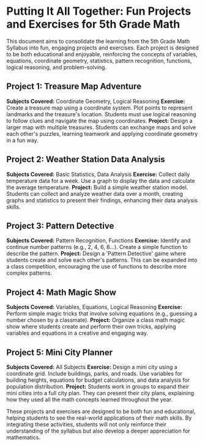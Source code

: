 # Putting It All Together: Fun Projects and Exercises for 5th Grade Math

This document aims to consolidate the learning from the 5th Grade Math Syllabus into fun, engaging projects and exercises. Each project is designed to be both educational and enjoyable, reinforcing the concepts of variables, equations, coordinate geometry, statistics, pattern recognition, functions, logical reasoning, and problem-solving.

## Project 1: Treasure Map Adventure
**Subjects Covered:** Coordinate Geometry, Logical Reasoning
**Exercise:** Create a treasure map using a coordinate system. Plot points to represent landmarks and the treasure's location. Students must use logical reasoning to follow clues and navigate the map using coordinates.
**Project:** Design a larger map with multiple treasures. Students can exchange maps and solve each other's puzzles, learning teamwork and applying coordinate geometry in a fun way.

## Project 2: Weather Station Data Analysis
**Subjects Covered:** Basic Statistics, Data Analysis
**Exercise:** Collect daily temperature data for a week. Use a graph to display the data and calculate the average temperature.
**Project:** Build a simple weather station model. Students can collect and analyze weather data over a month, creating graphs and statistics to present their findings, enhancing their data analysis skills.

## Project 3: Pattern Detective
**Subjects Covered:** Pattern Recognition, Functions
**Exercise:** Identify and continue number patterns (e.g., 2, 4, 6, 8...). Create a simple function to describe the pattern.
**Project:** Design a 'Pattern Detective' game where students create and solve each other's patterns. This can be expanded into a class competition, encouraging the use of functions to describe more complex patterns.

## Project 4: Math Magic Show
**Subjects Covered:** Variables, Equations, Logical Reasoning
**Exercise:** Perform simple magic tricks that involve solving equations (e.g., guessing a number chosen by a classmate).
**Project:** Organize a class math magic show where students create and perform their own tricks, applying variables and equations in a creative and engaging way.

## Project 5: Mini City Planner
**Subjects Covered:** All Subjects
**Exercise:** Design a mini city using a coordinate grid. Include buildings, parks, and roads. Use variables for building heights, equations for budget calculations, and data analysis for population distribution.
**Project:** Students work in groups to expand their mini cities into a full city plan. They can present their city plans, explaining how they used all the math concepts learned throughout the year.

These projects and exercises are designed to be both fun and educational, helping students to see the real-world applications of their math skills. By integrating these activities, students will not only reinforce their understanding of the syllabus but also develop a deeper appreciation for mathematics.

